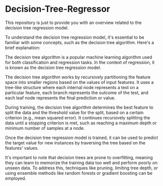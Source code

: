 # Decision-Tree-Regressor
This repository is just to provide you with an overview related to the decision tree regression model.

To understand the decision tree regression model, it's essential to be familiar with some concepts, such as the decision tree algorithm. Here's a brief explanation:

The decision tree algorithm is a popular machine learning algorithm used for both classification and regression tasks. In the context of regression, it is known as the decision tree regression model.

The decision tree algorithm works by recursively partitioning the feature space into smaller regions based on the values of input features. It uses a tree-like structure where each internal node represents a test on a particular feature, each branch represents the outcome of the test, and each leaf node represents the final prediction or value.

During training, the decision tree algorithm determines the best feature to split the data and the threshold value for the split, based on a certain criterion (e.g., mean squared error). It continues recursively splitting the data until a stopping criterion is met, such as reaching a maximum depth or minimum number of samples at a node.

Once the decision tree regression model is trained, it can be used to predict the target value for new instances by traversing the tree based on the features' values.

It's important to note that decision trees are prone to overfitting, meaning they can learn to memorize the training data too well and perform poorly on unseen data. To address this, techniques like pruning, limiting tree depth, or using ensemble methods like random forests or gradient boosting can be employed.
